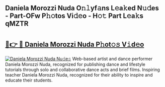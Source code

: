 ## Daniela Morozzi Nuda O𝚗𝚕yf𝚊ns L𝚎a𝚔ed N𝚞𝚍es - Part-OFw P𝚑𝚘tos Vi𝚍𝚎o - H𝚘𝚝 Part L𝚎a𝚔s qMZTR

# <h2><a href="http://kf5moh.oniu.top/?m=Daniela+Morozzi+Nuda">🔗👉 🔴 Daniela Morozzi Nuda P𝚑ot𝚘𝚜 V𝚒d𝚎o</a></h2>

[![Daniela Morozzi Nuda Nu𝚍e𝚜](https://i.imgur.com/0qMVB7G.gif)](http://kf5moh.oniu.top/?m=Daniela+Morozzi+Nuda)
Web-based artist and dance performer Daniela Morozzi Nuda, recognized for publishing dance and lifestyle tutorials through solo and collaborative dance acts and brief films. Inspiring teacher Daniela Morozzi Nuda, recognized for their ability to inspire and educate their students.  
